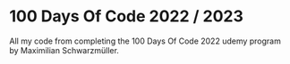 # 100 Days Of Code 2022 / 2023

All my code from completing the 100 Days Of Code 2022 udemy program by Maximilian Schwarzmüller.
